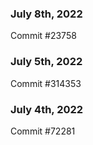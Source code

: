 ### July 8th, 2022

Commit #23758

### July 5th, 2022

Commit #314353


### July 4th, 2022

Commit #72281
